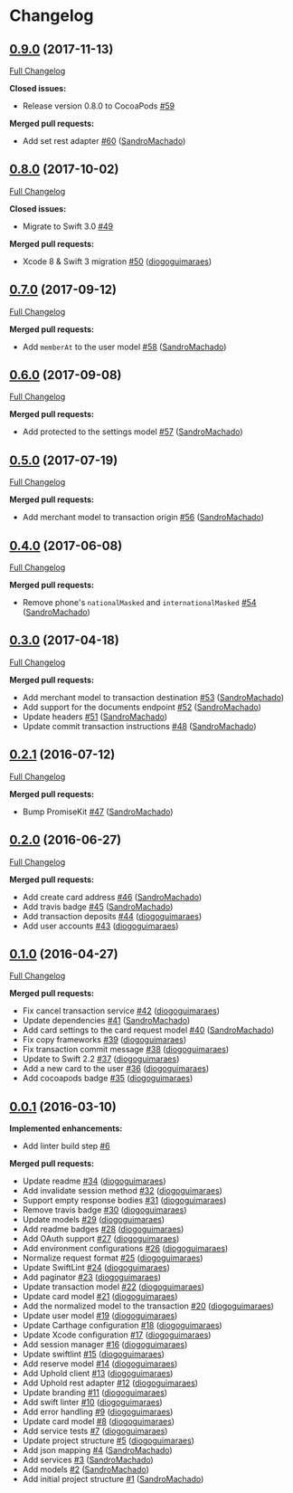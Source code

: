 # Changelog

## [0.9.0](https://github.com/uphold/uphold-sdk-ios/tree/0.9.0) (2017-11-13)
[Full Changelog](https://github.com/uphold/uphold-sdk-ios/compare/0.8.0...0.9.0)

**Closed issues:**

- Release version 0.8.0 to CocoaPods [\#59](https://github.com/uphold/uphold-sdk-ios/issues/59)

**Merged pull requests:**

- Add set rest adapter [\#60](https://github.com/uphold/uphold-sdk-ios/pull/60) ([SandroMachado](https://github.com/SandroMachado))

## [0.8.0](https://github.com/uphold/uphold-sdk-ios/tree/0.8.0) (2017-10-02)
[Full Changelog](https://github.com/uphold/uphold-sdk-ios/compare/0.7.0...0.8.0)

**Closed issues:**

- Migrate to Swift 3.0 [\#49](https://github.com/uphold/uphold-sdk-ios/issues/49)

**Merged pull requests:**

- Xcode 8 & Swift 3 migration [\#50](https://github.com/uphold/uphold-sdk-ios/pull/50) ([diogoguimaraes](https://github.com/diogoguimaraes))

## [0.7.0](https://github.com/uphold/uphold-sdk-ios/tree/0.7.0) (2017-09-12)
[Full Changelog](https://github.com/uphold/uphold-sdk-ios/compare/0.6.0...0.7.0)

**Merged pull requests:**

- Add `memberAt` to the user model [\#58](https://github.com/uphold/uphold-sdk-ios/pull/58) ([SandroMachado](https://github.com/SandroMachado))

## [0.6.0](https://github.com/uphold/uphold-sdk-ios/tree/0.6.0) (2017-09-08)
[Full Changelog](https://github.com/uphold/uphold-sdk-ios/compare/0.5.0...0.6.0)

**Merged pull requests:**

- Add protected to the settings model [\#57](https://github.com/uphold/uphold-sdk-ios/pull/57) ([SandroMachado](https://github.com/SandroMachado))

## [0.5.0](https://github.com/uphold/uphold-sdk-ios/tree/0.5.0) (2017-07-19)
[Full Changelog](https://github.com/uphold/uphold-sdk-ios/compare/0.4.0...0.5.0)

**Merged pull requests:**

- Add merchant model to transaction origin [\#56](https://github.com/uphold/uphold-sdk-ios/pull/56) ([SandroMachado](https://github.com/SandroMachado))

## [0.4.0](https://github.com/uphold/uphold-sdk-ios/tree/0.4.0) (2017-06-08)
[Full Changelog](https://github.com/uphold/uphold-sdk-ios/compare/0.3.0...0.4.0)

**Merged pull requests:**

- Remove phone's `nationalMasked` and `internationalMasked` [\#54](https://github.com/uphold/uphold-sdk-ios/pull/54) ([SandroMachado](https://github.com/SandroMachado))

## [0.3.0](https://github.com/uphold/uphold-sdk-ios/tree/0.3.0) (2017-04-18)
[Full Changelog](https://github.com/uphold/uphold-sdk-ios/compare/0.2.1...0.3.0)

**Merged pull requests:**

- Add merchant model to transaction destination [\#53](https://github.com/uphold/uphold-sdk-ios/pull/53) ([SandroMachado](https://github.com/SandroMachado))
- Add support for the documents endpoint [\#52](https://github.com/uphold/uphold-sdk-ios/pull/52) ([SandroMachado](https://github.com/SandroMachado))
- Update headers [\#51](https://github.com/uphold/uphold-sdk-ios/pull/51) ([SandroMachado](https://github.com/SandroMachado))
- Update commit transaction instructions [\#48](https://github.com/uphold/uphold-sdk-ios/pull/48) ([SandroMachado](https://github.com/SandroMachado))

## [0.2.1](https://github.com/uphold/uphold-sdk-ios/tree/0.2.1) (2016-07-12)
[Full Changelog](https://github.com/uphold/uphold-sdk-ios/compare/0.2.0...0.2.1)

**Merged pull requests:**

- Bump PromiseKit [\#47](https://github.com/uphold/uphold-sdk-ios/pull/47) ([SandroMachado](https://github.com/SandroMachado))

## [0.2.0](https://github.com/uphold/uphold-sdk-ios/tree/0.2.0) (2016-06-27)
[Full Changelog](https://github.com/uphold/uphold-sdk-ios/compare/0.1.0...0.2.0)

**Merged pull requests:**

- Add create card address [\#46](https://github.com/uphold/uphold-sdk-ios/pull/46) ([SandroMachado](https://github.com/SandroMachado))
- Add travis badge [\#45](https://github.com/uphold/uphold-sdk-ios/pull/45) ([SandroMachado](https://github.com/SandroMachado))
- Add transaction deposits [\#44](https://github.com/uphold/uphold-sdk-ios/pull/44) ([diogoguimaraes](https://github.com/diogoguimaraes))
- Add user accounts [\#43](https://github.com/uphold/uphold-sdk-ios/pull/43) ([diogoguimaraes](https://github.com/diogoguimaraes))

## [0.1.0](https://github.com/uphold/uphold-sdk-ios/tree/0.1.0) (2016-04-27)
[Full Changelog](https://github.com/uphold/uphold-sdk-ios/compare/0.0.1...0.1.0)

**Merged pull requests:**

- Fix cancel transaction service [\#42](https://github.com/uphold/uphold-sdk-ios/pull/42) ([diogoguimaraes](https://github.com/diogoguimaraes))
- Update dependencies [\#41](https://github.com/uphold/uphold-sdk-ios/pull/41) ([SandroMachado](https://github.com/SandroMachado))
- Add card settings to the card request model [\#40](https://github.com/uphold/uphold-sdk-ios/pull/40) ([SandroMachado](https://github.com/SandroMachado))
- Fix copy frameworks [\#39](https://github.com/uphold/uphold-sdk-ios/pull/39) ([diogoguimaraes](https://github.com/diogoguimaraes))
- Fix transaction commit message [\#38](https://github.com/uphold/uphold-sdk-ios/pull/38) ([diogoguimaraes](https://github.com/diogoguimaraes))
- Update to Swift 2.2 [\#37](https://github.com/uphold/uphold-sdk-ios/pull/37) ([diogoguimaraes](https://github.com/diogoguimaraes))
- Add a new card to the user [\#36](https://github.com/uphold/uphold-sdk-ios/pull/36) ([diogoguimaraes](https://github.com/diogoguimaraes))
- Add cocoapods badge [\#35](https://github.com/uphold/uphold-sdk-ios/pull/35) ([diogoguimaraes](https://github.com/diogoguimaraes))

## [0.0.1](https://github.com/uphold/uphold-sdk-ios/tree/0.0.1) (2016-03-10)
**Implemented enhancements:**

- Add linter build step [\#6](https://github.com/uphold/uphold-sdk-ios/issues/6)

**Merged pull requests:**

- Update readme [\#34](https://github.com/uphold/uphold-sdk-ios/pull/34) ([diogoguimaraes](https://github.com/diogoguimaraes))
- Add invalidate session method [\#32](https://github.com/uphold/uphold-sdk-ios/pull/32) ([diogoguimaraes](https://github.com/diogoguimaraes))
- Support empty response bodies [\#31](https://github.com/uphold/uphold-sdk-ios/pull/31) ([diogoguimaraes](https://github.com/diogoguimaraes))
- Remove travis badge [\#30](https://github.com/uphold/uphold-sdk-ios/pull/30) ([diogoguimaraes](https://github.com/diogoguimaraes))
- Update models [\#29](https://github.com/uphold/uphold-sdk-ios/pull/29) ([diogoguimaraes](https://github.com/diogoguimaraes))
- Add readme badges [\#28](https://github.com/uphold/uphold-sdk-ios/pull/28) ([diogoguimaraes](https://github.com/diogoguimaraes))
- Add OAuth support [\#27](https://github.com/uphold/uphold-sdk-ios/pull/27) ([diogoguimaraes](https://github.com/diogoguimaraes))
- Add environment configurations [\#26](https://github.com/uphold/uphold-sdk-ios/pull/26) ([diogoguimaraes](https://github.com/diogoguimaraes))
- Normalize request format [\#25](https://github.com/uphold/uphold-sdk-ios/pull/25) ([diogoguimaraes](https://github.com/diogoguimaraes))
- Update SwiftLint [\#24](https://github.com/uphold/uphold-sdk-ios/pull/24) ([diogoguimaraes](https://github.com/diogoguimaraes))
- Add paginator [\#23](https://github.com/uphold/uphold-sdk-ios/pull/23) ([diogoguimaraes](https://github.com/diogoguimaraes))
- Update transaction model [\#22](https://github.com/uphold/uphold-sdk-ios/pull/22) ([diogoguimaraes](https://github.com/diogoguimaraes))
- Update card model [\#21](https://github.com/uphold/uphold-sdk-ios/pull/21) ([diogoguimaraes](https://github.com/diogoguimaraes))
- Add the normalized model to the transaction [\#20](https://github.com/uphold/uphold-sdk-ios/pull/20) ([diogoguimaraes](https://github.com/diogoguimaraes))
- Update user model [\#19](https://github.com/uphold/uphold-sdk-ios/pull/19) ([diogoguimaraes](https://github.com/diogoguimaraes))
- Update Carthage configuration [\#18](https://github.com/uphold/uphold-sdk-ios/pull/18) ([diogoguimaraes](https://github.com/diogoguimaraes))
- Update Xcode configuration [\#17](https://github.com/uphold/uphold-sdk-ios/pull/17) ([diogoguimaraes](https://github.com/diogoguimaraes))
- Add session manager [\#16](https://github.com/uphold/uphold-sdk-ios/pull/16) ([diogoguimaraes](https://github.com/diogoguimaraes))
- Update swiftlint [\#15](https://github.com/uphold/uphold-sdk-ios/pull/15) ([diogoguimaraes](https://github.com/diogoguimaraes))
- Add reserve model [\#14](https://github.com/uphold/uphold-sdk-ios/pull/14) ([diogoguimaraes](https://github.com/diogoguimaraes))
- Add Uphold client [\#13](https://github.com/uphold/uphold-sdk-ios/pull/13) ([diogoguimaraes](https://github.com/diogoguimaraes))
- Add Uphold rest adapter [\#12](https://github.com/uphold/uphold-sdk-ios/pull/12) ([diogoguimaraes](https://github.com/diogoguimaraes))
- Update branding [\#11](https://github.com/uphold/uphold-sdk-ios/pull/11) ([diogoguimaraes](https://github.com/diogoguimaraes))
- Add swift linter [\#10](https://github.com/uphold/uphold-sdk-ios/pull/10) ([diogoguimaraes](https://github.com/diogoguimaraes))
- Add error handling [\#9](https://github.com/uphold/uphold-sdk-ios/pull/9) ([diogoguimaraes](https://github.com/diogoguimaraes))
- Update card model [\#8](https://github.com/uphold/uphold-sdk-ios/pull/8) ([diogoguimaraes](https://github.com/diogoguimaraes))
- Add service tests [\#7](https://github.com/uphold/uphold-sdk-ios/pull/7) ([diogoguimaraes](https://github.com/diogoguimaraes))
- Update project structure [\#5](https://github.com/uphold/uphold-sdk-ios/pull/5) ([diogoguimaraes](https://github.com/diogoguimaraes))
- Add json mapping [\#4](https://github.com/uphold/uphold-sdk-ios/pull/4) ([SandroMachado](https://github.com/SandroMachado))
- Add services [\#3](https://github.com/uphold/uphold-sdk-ios/pull/3) ([SandroMachado](https://github.com/SandroMachado))
- Add models [\#2](https://github.com/uphold/uphold-sdk-ios/pull/2) ([SandroMachado](https://github.com/SandroMachado))
- Add initial project structure [\#1](https://github.com/uphold/uphold-sdk-ios/pull/1) ([SandroMachado](https://github.com/SandroMachado))
